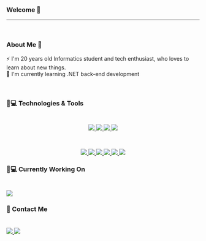 
### Welcome 👋 


---
<br>

### About Me 💬
 ⚡ I'm 20 years old Informatics student and tech enthusiast, who loves to learn about new things.
 <br>
 🏫 I'm currently learning .NET back-end development
<br>
<br>
<br>
### 🚀💻 Technologies & Tools
# 
<p align="center">
  <a href="https://skillicons.dev">
    <img src="https://skillicons.dev/icons?i=git" />
    <img src="https://skillicons.dev/icons?i=github" />
    <img src="https://skillicons.dev/icons?i=visualstudio" />
    <img src="https://skillicons.dev/icons?i=mysql" />
  </a>
</p>
<br>
<p align="center">
  <a href="https://skillicons.dev">
		<img src="https://skillicons.dev/icons?i=net" />
    <img src="https://skillicons.dev/icons?i=cpp" />
    <img src="https://skillicons.dev/icons?i=cs" />
    <img src="https://skillicons.dev/icons?i=html" />
    <img src="https://skillicons.dev/icons?i=css" />
		<img src="https://skillicons.dev/icons?i=js" />
  </a>
</p>


### 🚀💻 Currently Working On

#
<a href="https://github.com/Suplice/TaskManagementApp" target="_blank"><img align="center" src="https://github-readme-stats.vercel.app/api/pin/?username=Suplice&repo=TaskManagementApp&theme=gruvbox"></a>
<br>

### 💬 Contact Me
#
<a href="https://www.linkedin.com/in/mateusz-duma-74b0662a2">
		<img src="https://skillicons.dev/icons?i=linkedin" />
</a>
<a href="mailto:mateuszsuplice@gmail.com">
		<img src="https://skillicons.dev/icons?i=gmail" />
</a>
<!--
**Suplice/Suplice** is a ✨ _special_ ✨ repository because its `README.md` (this file) appears on your GitHub profile.

Here are some ideas to get you started:

- 🔭 I’m currently working on ...
- 🌱 I’m currently learning ...
- 👯 I’m looking to collaborate on ...
- 🤔 I’m looking for help with ...
- 💬 Ask me about ...
- 📫 How to reach me: ...
- 😄 Pronouns: ...
- ⚡ Fun fact: ...
-->
